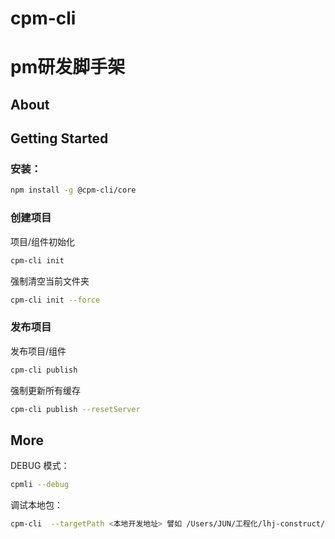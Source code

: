 # cpm-cli
# pm研发脚手架

## About


## Getting Started

### 安装：

```bash
npm install -g @cpm-cli/core
```

### 创建项目

项目/组件初始化

```bash
cpm-cli init 
```

强制清空当前文件夹

```bash
cpm-cli init --force
```

### 发布项目

发布项目/组件

```bash
cpm-cli publish
```

强制更新所有缓存

```bash
cpm-cli publish --resetServer
```




## More

DEBUG 模式：

```bash
cpmli --debug
```

调试本地包：

```bash
cpm-cli  --targetPath <本地开发地址> 譬如 /Users/JUN/工程化/lhj-construct/PosterEditor/cpm-cli/packages/commands/add
```
